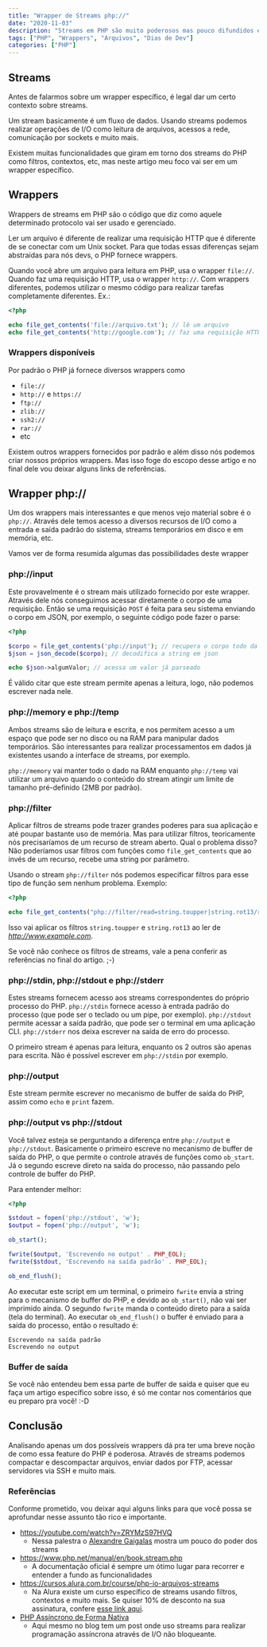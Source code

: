 ```yaml
---
title: "Wrapper de Streams php://"
date: "2020-11-03"
description: "Streams em PHP são muito poderosos mas pouco difundidos e divulgados. Neste artigo vamos falar do wrapper php://"
tags: ["PHP", "Wrappers", "Arquivos", "Dias de Dev"]
categories: ["PHP"]
---
```

## Streams

Antes de falarmos sobre um wrapper específico, é legal dar um certo contexto sobre streams.

Um stream basicamente é um fluxo de dados. Usando streams podemos realizar operações de I/O como leitura de arquivos,
acessos a rede, comunicação por sockets e muito mais.

Existem muitas funcionalidades que giram em torno dos streams do PHP como filtros, contextos, etc,
mas neste artigo meu foco vai ser em um wrapper específico.

## Wrappers

Wrappers de streams em PHP são o código que diz como aquele determinado protocolo vai ser usado e gerenciado.

Ler um arquivo é diferente de realizar uma requisição HTTP que é diferente de se conectar com um Unix socket.
Para que todas essas diferenças sejam abstraídas para nós devs, o PHP fornece wrappers.

Quando você abre um arquivo para leitura em PHP, usa o wrapper ``file://``.
Quando faz uma requisição HTTP, usa o wrapper `http://`.
Com wrappers diferentes, podemos utilizar o mesmo código para realizar tarefas completamente diferentes. Ex.:

```php
<?php

echo file_get_contents('file://arquivo.txt'); // lê um arquivo
echo file_get_contents('http://google.com'); // faz uma requisição HTTP
```

<ins class="adsbygoogle"
style="display:block; text-align:center;"
data-ad-layout="in-article"
data-ad-format="fluid"
data-ad-client="ca-pub-8918461095244552"
data-ad-slot="2366637560"></ins>
<script>
     (adsbygoogle = window.adsbygoogle || []).push({});
</script>

### Wrappers disponíveis

Por padrão o PHP já fornece diversos wrappers como

- `file://`
- `http://` e `https://`
- `ftp://`
- `zlib://`
- `ssh2://`
- `rar://`
- etc

Existem outros wrappers fornecidos por padrão e além disso nós podemos criar nossos próprios wrappers.
Mas isso foge do escopo desse artigo e no final dele vou deixar alguns links de referências.

## Wrapper php://

Um dos wrappers mais interessantes e que menos vejo material sobre é o `php://`.
Através dele temos acesso a diversos recursos de I/O como a entrada e saída padrão do sistema, streams temporários em
disco e em memória, etc.

Vamos ver de forma resumida algumas das possibilidades deste wrapper

### php://input

Este provavelmente é o stream mais utilizado fornecido por este wrapper. Através dele nós conseguimos acessar diretamente
o corpo de uma requisição. Então se uma requisição `POST` é feita para seu sistema enviando o corpo em JSON, por exemplo,
o seguinte código pode fazer o parse:

```php
<?php

$corpo = file_get_contents('php://input'); // recupera o corpo todo da requisição, como string
$json = json_decode($corpo); // decodifica a string em json

echo $json->algumValor; // acessa um valor já parseado
```

É válido citar que este stream permite apenas a leitura, logo, não podemos escrever nada nele. 

### php://memory e php://temp

Ambos streams são de leitura e escrita, e nos permitem acesso a um espaço que pode ser no disco ou na RAM para manipular
dados temporários. São interessantes para realizar processamentos em dados já existentes usando a interface de streams,
por exemplo.

`php://memory` vai manter todo o dado na RAM enquanto `php://temp` vai utilizar um arquivo quando o conteúdo do stream
atingir um limite de tamanho pré-definido (2MB por padrão).

### php://filter

Aplicar filtros de streams pode trazer grandes poderes para sua aplicação e até poupar bastante uso de memória.
Mas para utilizar filtros, teoricamente nós precisaríamos de um recurso de stream aberto. Qual o problema disso?
Não poderíamos usar filtros com funções como `file_get_contents` que ao invés de um recurso, recebe uma string por
parâmetro.

Usando o stream `php://filter` nós podemos especificar filtros para esse tipo de função sem nenhum problema. Exemplo:

```php
<?php

echo file_get_contents("php://filter/read=string.toupper|string.rot13/resource=http://www.example.com");

```

Isso vai aplicar os filtros `string.toupper` e `string.rot13` ao ler de _http://www.example.com_.

Se você não conhece os filtros de streams, vale a pena conferir as referências no final do artigo. ;-)

### php://stdin, php://stdout e php://stderr

Estes streams fornecem acesso aos streams correspondentes do próprio processo do PHP.
`php://stdin` fornece acesso à entrada padrão do processo (que pode ser o teclado ou um pipe, por exemplo).
`php://stdout` permite acessar a saída padrão, que pode ser o terminal em uma aplicação CLI.
`php://stderr` nos deixa escrever na saída de erro do processo.

O primeiro stream é apenas para leitura, enquanto os 2 outros são apenas para escrita. Não é possível escrever em
`php://stdin` por exemplo.

### php://output

Este stream permite escrever no mecanismo de buffer de saída do PHP, assim como `echo` e `print` fazem.

### php://output vs php://stdout

Você talvez esteja se perguntando a diferença entre `php://output` e `php://stdout`.
Basicamente o primeiro escreve no mecanismo de buffer de saída do PHP, o que permite o controle através de funções
como `ob_start`. Já o segundo escreve direto na saída do processo, não passando pelo controle de buffer do PHP.

Para entender melhor:

```php
<?php

$stdout = fopen('php://stdout', 'w');
$output = fopen('php://output', 'w');

ob_start();

fwrite($output, 'Escrevendo no output' . PHP_EOL);
fwrite($stdout, 'Escrevendo na saída padrão' . PHP_EOL);

ob_end_flush();
```

Ao executar este script em um terminal, o primeiro `fwrite` envia a string para o mecanismo de buffer do PHP, e devido
ao `ob_start()`, não vai ser imprimido ainda. O segundo `fwrite` manda o conteúdo direto para a saída (tela do terminal).
Ao executar `ob_end_flush()` o buffer é enviado para a saída do processo, então o resultado é:
```
Escrevendo na saída padrão
Escrevendo no output
```

### Buffer de saída

Se você não entendeu bem essa parte de buffer de saída e quiser que eu faça um artigo específico sobre isso, é só me
contar nos comentários que eu preparo pra você! :-D

## Conclusão

Analisando apenas um dos possíveis wrappers dá pra ter uma breve noção de como essa feature do PHP é poderosa. Através
de streams podemos compactar e descompactar arquivos, enviar dados por FTP, acessar servidores via SSH e muito mais.

### Referências

Conforme prometido, vou deixar aqui alguns links para que você possa se aprofundar nesse assunto tão rico e importante.

- https://youtube.com/watch?v=ZRYMzS97HVQ
    - Nessa palestra o [Alexandre Gaigalas](https://twitter.com/alganet) mostra um pouco do poder dos streams
- https://www.php.net/manual/en/book.stream.php
    - A documentação oficial é sempre um ótimo lugar para recorrer e entender a fundo as funcionalidades
- https://cursos.alura.com.br/course/php-io-arquivos-streams
    - Na Alura existe um curso específico de streams usando filtros, contextos e muito mais. Se quiser 10% de desconto na sua assinatura, confere [esse link aqui](https://alura.tv/diasdedev).
- [PHP Assíncrono de Forma Nativa](/2020-09-16-php-assincrono-de-forma-nativa/)
    - Aqui mesmo no blog tem um post onde uso streams para realizar programação assíncrona através de I/O não bloqueante.
